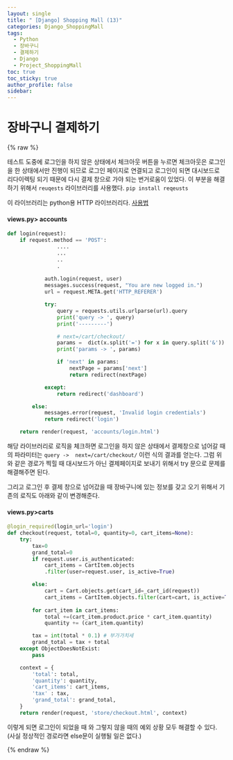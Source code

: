 ```yaml
---
layout: single
title: " [Django] Shopping Mall (13)"
categories: Django_ShoppingMall
tags:
  - Python
  - 장바구니
  - 결제하기
  - Django
  - Project_ShoppingMall
toc: true
toc_sticky: true
author_profile: false
sidebar:
---
```

# 장바구니 결제하기

{% raw %}

테스트 도중에 로그인을 하지 않은 상태에서 체크아웃 버튼을 누르면
체크아웃은 로그인을 한 상태에서만 진행이 되므로 로그인 페이지로 연결되고
로그인이 되면 대시보드로 리다이렉팅 되기 때문에 다시 결제 창으로 가야 되는 번거로움이 있었다.
이 부분을 해결하기 위해서 `reuqests` 라이브러리를 사용했다.
`pip install reqeusts`

이 라이브러리는 python용 HTTP 라이브러리다.
[사용법](https://seungjuv.tistory.com/entry/requests-%EB%9D%BC%EC%9D%B4%EB%B8%8C%EB%9F%AC%EB%A6%AC-%EC%82%AC%EC%9A%A9%EB%B2%95)

#### views.py> accounts
```python
def login(request):
    if request.method == 'POST':
				....
				...
				..
				.
                
            auth.login(request, user)
            messages.success(request, "You are new logged in.")
            url = request.META.get('HTTP_REFERER')

            try:
                query = requests.utils.urlparse(url).query
                print('query -> ', query)
                print('---------')

                # next=/cart/checkout/
                params =  dict(x.split('=') for x in query.split('&'))
                print('params -> ', params)

                if 'next' in params:
                    nextPage = params['next']
                    return redirect(nextPage)

            except:
                return redirect('dashboard')

        else:
            messages.error(request, 'Invalid login credentials')
            return redirect('login')

    return render(request, 'accounts/login.html')
```

해당 라이브러리로 로직을 체크하면 로그인을 하지 않은 상태에서 결제창으로 넘어갈 때의 파라미터는 `query ->  next=/cart/checkout/` 이런 식의 결과를 얻는다.
그럼 위와 같은 경로가 찍힐 때 대시보드가 아닌 결제페이지로 보내기 위해서 
try 문으로 문제를 해결해주면 된다.

그리고 로그인 후 결제 창으로 넘어갔을 때 장바구니에 있는 정보를 갖고 오기 위해서
기존의 로직도 아래와 같이 변경해준다.

#### views.py>carts
```python
@login_required(login_url='login')
def checkout(request, total=0, quantity=0, cart_items=None):
    try:
        tax=0
        grand_total=0
        if request.user.is_authenticated:
            cart_items = CartItem.objects
            .filter(user=request.user, is_active=True)

        else:
            cart = Cart.objects.get(cart_id=_cart_id(request))
            cart_items = CartItem.objects.filter(cart=cart, is_active=True)
            
        for cart_item in cart_items:
            total +=(cart_item.product.price * cart_item.quantity)
            quantity += (cart_item.quantity)

        tax = int(total * 0.1) # 부가가치세
        grand_total = tax + total
    except ObjectDoesNotExist:
        pass

    context = {
        'total': total,
        'quantity': quantity,
        'cart_items': cart_items,
        'tax' : tax,
        'grand_total': grand_total,
    }
    return render(request, 'store/checkout.html', context)
```
이렇게 되면 로그인이 되었을 때 와 그렇지 않을 때의 예외 상황 모두 해결할 수 있다.
(사실 정상적인 경로라면 else문이 실행될 일은 없다.)




{% endraw %}
